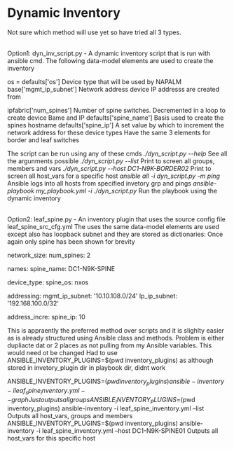 # Dynamic Inventory

Not sure which method will use yet so have tried all 3 types.

<br/> Option1: dyn_inv_script.py - A dynamic inventory script that is run with ansible cmd.
The following data-model elements are used to create the inventory

os = defaults['os']         Device type that will be used by NAPALM
base['mgmt_ip_subnet']      Network address device IP addresss are created from

ipfabric['num_spines']      Number of spine switches. Decremented in a loop to create device Bame and IP
defaults['spine_name']      Basis used to create the spines hostname
defaults['spine_ip']        A set value by which to increment the network address for these device types
Have the same 3 elements for border and leaf switches

The script can be run using any of these cmds
*./dyn_script.py --help*                                   See all the argunments possible
*./dyn_script.py --list*                                   Print to screen all groups, members and vars
*./dyn_script.py --host DC1-N9K-BORDER02*                  Print to screen all host_vars for a specific host
*ansible all -i dyn_script.py -m ping*                     Ansible logs into all hosts from specified invetory grp and pings
*ansible-playbook my_playbook.yml -i ./dyn_script.py*	    Run the playbook using the dynamic inventory

<br/> Option2: leaf_spine.py - An inventory plugin that uses the source config file leaf_spine_src_cfg.yml
The uses the same data-model elements are used except also has loopback subnet and they are stored as dictionaries:
Once again only spine has been shown for brevity

network_size:
  num_spines: 2

names:
  spine_name: DC1-N9K-SPINE

device_type:
  spine_os: nxos

addressing:
  mgmt_ip_subnet: '10.10.108.0/24'
  lp_ip_subnet: '192.168.100.0/32'

address_incre:
  spine_ip: 10

This is appraently the preferred method over scripts and it is slighlty easier as is already structured using Ansible class and methods.
Problem is either dupliacte dat or 2 places as not pulling from my Ansible variables. This would need ot be changed
Had to use ANSIBLE_INVENTORY_PLUGINS=$(pwd inventory_plugins)  as although stored in invetory_plugin dir in playbook dir, didnt work

ANSIBLE_INVENTORY_PLUGINS=$(pwd inventory_plugins) ansible-inventory -i leaf_spine_inventory.yml --graph			Just outputs all groups
ANSIBLE_INVENTORY_PLUGINS=$(pwd inventory_plugins) ansible-inventory -i leaf_spine_inventory.yml –list			Outputs all host_vars, groups and members
ANSIBLE_INVENTORY_PLUGINS=$(pwd inventory_plugins) ansible-inventory -i leaf_spine_inventory.yml –host DC1-N9K-SPINE01         	Outputs all host_vars for this specific host


